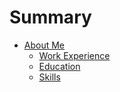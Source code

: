 # Summary

- [About Me](./about-me.md)
  - [Work Experience](./work.md)
  - [Education](./education.md)
  - [Skills](./skills.md)
